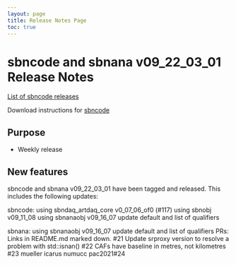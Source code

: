 ```yaml
---
layout: page
title: Release Notes Page
toc: true
---
```


sbncode and sbnana v09_22_03_01 Release Notes
=======================================================================================

[List of sbncode releases](https://github.com/SBNSoftware/SBNSoftware.github.io/tree/master/AnalysisInfrastructure/Releases)

Download instructions for [sbncode]()

Purpose
---------------------------------------------------

* Weekly release

New features
---------------------------------------------------
sbncode and sbnana v09_22_03_01 have been tagged and released. 
This includes the following updates:
	
sbncode:
using sbndaq_artdaq_core v0_07_06_of0 (#117)
using sbnobj v09_11_08
using sbnanaobj v09_16_07
update default and list of qualifiers

sbnana:
using sbnanaobj v09_16_07
update default and list of qualifiers
PRs:
Links in README.md marked down. #21
Update srproxy version to resolve a problem with std::isnan() #22
CAFs have baseline in metres, not kilometres #23
mueller icarus numucc pac2021#24

